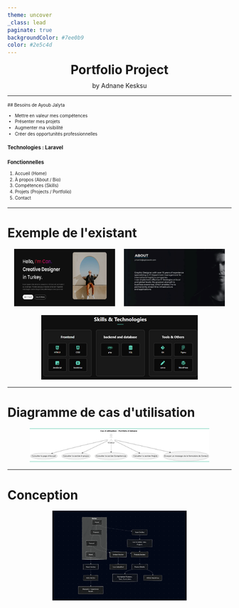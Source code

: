 ```yaml
---
theme: uncover
_class: lead
paginate: true
backgroundColor: #7ee0b9
color: #2e5c4d
---
```


<div style="text-align: center; font-size: 2em; font-weight: bold;">
Portfolio Project
</div>

<div style="text-align: center; font-size: 1em; margin-top: 10px;">
by Adnane Kesksu
</div>

---

<div style="font-size: 0.7em; line-height: 1.4;">
## Besoins de Ayoub Jalyta

* Mettre en valeur mes compétences  
* Présenter mes projets  
* Augmenter ma visibilité  
* Créer des opportunités professionnelles  

### Technologies : Laravel

### Fonctionnelles

1. Accueil (Home)  
2. À propos (About / Bio)  
3. Compétences (Skills)  
4. Projets (Projects / Portfolio)  
5. Contact  
</div>

---

# Exemple de l'existant

<div style="display: flex; gap: 20px; justify-content: center;">
  <img src="./exmple1.png" style="max-width: 45%; height: auto;" />
  <img src="./exmple2.png" style="max-width: 45%; height: auto;" />
</div>

<div style="text-align: center; margin-top: 20px;">
  <img src="./exmple3.png" style="max-width: 70%; height: auto;" />
</div>

---

# Diagramme de cas d'utilisation

<div style="text-align: center;">
  <img src="./diagramme.png" style="max-width: 80%; height: auto;" />
</div>

---

# Conception

<div style="text-align: center;">
  <img src="./Conception.png" style="max-width: 60%; height: auto;" />
</div>
